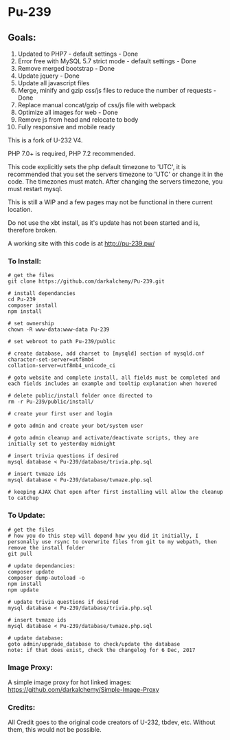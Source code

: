 # Pu-239

## Goals:
1. Updated to PHP7 - default settings - Done
2. Error free with MySQL 5.7 strict mode - default settings - Done
3. Remove merged bootstrap - Done
4. Update jquery - Done
5. Update all javascript files
6. Merge, minify and gzip css/js files to reduce the number of requests - Done
7. Replace manual concat/gzip of css/js file with webpack
8. Optimize all images for web - Done
9. Remove js from head and relocate to body
10. Fully responsive and mobile ready

This is a fork of U-232 V4.

PHP 7.0+ is required, PHP 7.2 recommended.

This code explicitly sets the php default timezone to 'UTC', it is recommended that you set the servers timezone to 'UTC' or change it in the code. The timezones must match. After changing the servers timezone, you must restart mysql.

This is still a WIP and a few pages may not be functional in there current location.

Do not use the xbt install, as it's update has not been started and is, therefore broken.

A working site with this code is at http://pu-239.pw/

### To Install:
```
# get the files
git clone https://github.com/darkalchemy/Pu-239.git

# install dependancies
cd Pu-239
composer install
npm install

# set ownership
chown -R www-data:www-data Pu-239

# set webroot to path Pu-239/public

# create database, add charset to [mysqld] section of mysqld.cnf
character-set-server=utf8mb4
collation-server=utf8mb4_unicode_ci

# goto website and complete install, all fields must be completed and each fields includes an example and tooltip explanation when hovered

# delete public/install folder once directed to
rm -r Pu-239/public/install/

# create your first user and login

# goto admin and create your bot/system user

# goto admin cleanup and activate/deactivate scripts, they are initially set to yesterday midnight

# insert trivia questions if desired
mysql database < Pu-239/database/trivia.php.sql

# insert tvmaze ids
mysql database < Pu-239/database/tvmaze.php.sql

# keeping AJAX Chat open after first installing will allow the cleanup to catchup
```

### To Update:
```
# get the files
# how you do this step will depend how you did it initially, I personally use rsync to overwrite files from git to my webpath, then remove the install folder
git pull

# update dependancies:
composer update
composer dump-autoload -o
npm install
npm update

# update trivia questions if desired
mysql database < Pu-239/database/trivia.php.sql

# insert tvmaze ids 
mysql database < Pu-239/database/tvmaze.php.sql

# update database:
goto admin/upgrade_database to check/update the database
note: if that does exist, check the changelog for 6 Dec, 2017
```

### Image Proxy:

A simple image proxy for hot linked images: https://github.com/darkalchemy/Simple-Image-Proxy


### Credits:

All Credit goes to the original code creators of U-232, tbdev, etc. Without them, this would not be possible.

